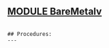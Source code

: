 
## [MODULE BareMetalv](https://github.com/io-core/Build/blob/main/BareMetalv.Mod)

```
```
```
## Procedures:
---
